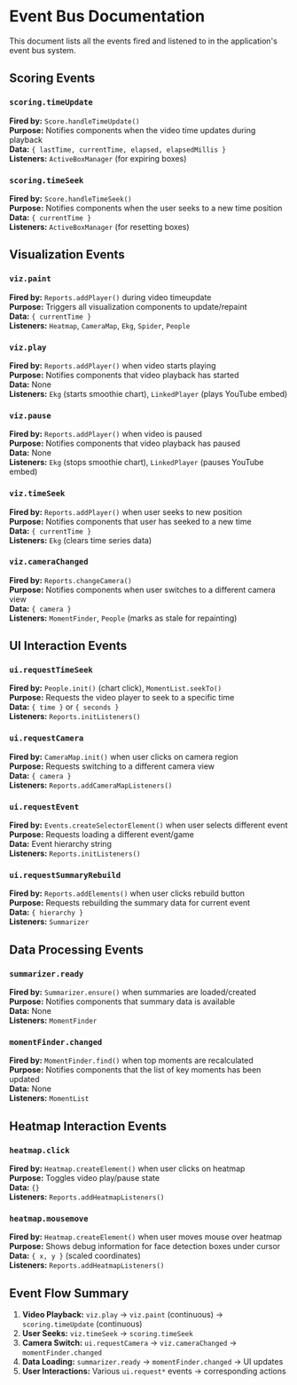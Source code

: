 # Event Bus Documentation

This document lists all the events fired and listened to in the application's event bus system.

## Scoring Events

### `scoring.timeUpdate`
**Fired by:** `Score.handleTimeUpdate()`  
**Purpose:** Notifies components when the video time updates during playback  
**Data:** `{ lastTime, currentTime, elapsed, elapsedMillis }`  
**Listeners:** `ActiveBoxManager` (for expiring boxes)

### `scoring.timeSeek`
**Fired by:** `Score.handleTimeSeek()`  
**Purpose:** Notifies components when the user seeks to a new time position  
**Data:** `{ currentTime }`  
**Listeners:** `ActiveBoxManager` (for resetting boxes)

## Visualization Events

### `viz.paint`
**Fired by:** `Reports.addPlayer()` during video timeupdate  
**Purpose:** Triggers all visualization components to update/repaint  
**Data:** `{ currentTime }`  
**Listeners:** `Heatmap`, `CameraMap`, `Ekg`, `Spider`, `People`

### `viz.play`
**Fired by:** `Reports.addPlayer()` when video starts playing  
**Purpose:** Notifies components that video playback has started  
**Data:** None  
**Listeners:** `Ekg` (starts smoothie chart), `LinkedPlayer` (plays YouTube embed)

### `viz.pause`
**Fired by:** `Reports.addPlayer()` when video is paused  
**Purpose:** Notifies components that video playback has paused  
**Data:** None  
**Listeners:** `Ekg` (stops smoothie chart), `LinkedPlayer` (pauses YouTube embed)

### `viz.timeSeek`
**Fired by:** `Reports.addPlayer()` when user seeks to new position  
**Purpose:** Notifies components that user has seeked to a new time  
**Data:** `{ currentTime }`  
**Listeners:** `Ekg` (clears time series data)

### `viz.cameraChanged`
**Fired by:** `Reports.changeCamera()`  
**Purpose:** Notifies components when user switches to a different camera view  
**Data:** `{ camera }`  
**Listeners:** `MomentFinder`, `People` (marks as stale for repainting)

## UI Interaction Events

### `ui.requestTimeSeek`
**Fired by:** `People.init()` (chart click), `MomentList.seekTo()`  
**Purpose:** Requests the video player to seek to a specific time  
**Data:** `{ time }` or `{ seconds }`  
**Listeners:** `Reports.initListeners()`

### `ui.requestCamera`
**Fired by:** `CameraMap.init()` when user clicks on camera region  
**Purpose:** Requests switching to a different camera view  
**Data:** `{ camera }`  
**Listeners:** `Reports.addCameraMapListeners()`

### `ui.requestEvent`
**Fired by:** `Events.createSelectorElement()` when user selects different event  
**Purpose:** Requests loading a different event/game  
**Data:** Event hierarchy string  
**Listeners:** `Reports.initListeners()`

### `ui.requestSummaryRebuild`
**Fired by:** `Reports.addElements()` when user clicks rebuild button  
**Purpose:** Requests rebuilding the summary data for current event  
**Data:** `{ hierarchy }`  
**Listeners:** `Summarizer`

## Data Processing Events

### `summarizer.ready`
**Fired by:** `Summarizer.ensure()` when summaries are loaded/created  
**Purpose:** Notifies components that summary data is available  
**Data:** None  
**Listeners:** `MomentFinder`

### `momentFinder.changed`
**Fired by:** `MomentFinder.find()` when top moments are recalculated  
**Purpose:** Notifies components that the list of key moments has been updated  
**Data:** None  
**Listeners:** `MomentList`

## Heatmap Interaction Events

### `heatmap.click`
**Fired by:** `Heatmap.createElement()` when user clicks on heatmap  
**Purpose:** Toggles video play/pause state  
**Data:** `{}`  
**Listeners:** `Reports.addHeatmapListeners()`

### `heatmap.mousemove`
**Fired by:** `Heatmap.createElement()` when user moves mouse over heatmap  
**Purpose:** Shows debug information for face detection boxes under cursor  
**Data:** `{ x, y }` (scaled coordinates)  
**Listeners:** `Reports.addHeatmapListeners()`

## Event Flow Summary

1. **Video Playback:** `viz.play` → `viz.paint` (continuous) → `scoring.timeUpdate` (continuous)
2. **User Seeks:** `viz.timeSeek` → `scoring.timeSeek`
3. **Camera Switch:** `ui.requestCamera` → `viz.cameraChanged` → `momentFinder.changed`
4. **Data Loading:** `summarizer.ready` → `momentFinder.changed` → UI updates
5. **User Interactions:** Various `ui.request*` events → corresponding actions
